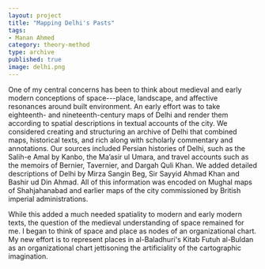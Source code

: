 ```yaml
---
layout: project
title: "Mapping Delhi's Pasts"
tags:
- Manan Ahmed
category: theory-method
type: archive
published: true
image: delhi.png
---
```


One of my central concerns has been to think about medieval and early modern conceptions of space---place, landscape, and affective resonances around built environment. An early effort was to take eighteenth- and nineteenth-century maps of Delhi and render them according to spatial descriptions in textual accounts of the city. We considered creating and structuring an archive of Delhi that combined maps, historical texts, and rich along with scholarly commentary and annotations. Our sources included Persian histories of Delhi, such as the Salih-e Amal by Kanbo, the Ma’asir ul Umara, and travel accounts such as the memoirs of Bernier, Tavernier, and Dargah Quli Khan. We added detailed descriptions of Delhi by Mirza Sangin Beg, Sir Sayyid Ahmad Khan and Bashir ud Din Ahmad. All of this information was encoded on Mughal maps of Shahjahanabad and earlier maps of the city commissioned by British imperial administrations.

While this added a much needed spatiality to modern and early modern texts, the question of the medieval understanding of space remained for me. I began to think of space and place as nodes of an organizational chart. My new effort is to represent places in al-Baladhuri's Kitab Futuh al-Buldan as an organizational chart jettisoning the artificiality of the cartographic imagination.
